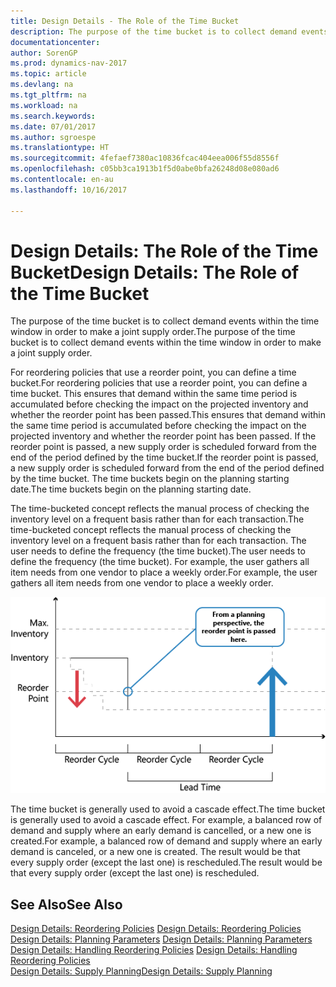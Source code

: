 ```yaml
---
title: Design Details - The Role of the Time Bucket
description: The purpose of the time bucket is to collect demand events within the time window in order to make a joint supply order.
documentationcenter: 
author: SorenGP
ms.prod: dynamics-nav-2017
ms.topic: article
ms.devlang: na
ms.tgt_pltfrm: na
ms.workload: na
ms.search.keywords: 
ms.date: 07/01/2017
ms.author: sgroespe
ms.translationtype: HT
ms.sourcegitcommit: 4fefaef7380ac10836fcac404eea006f55d8556f
ms.openlocfilehash: c05bb3ca1913b1f5d0abe0bfa26248d08e080ad6
ms.contentlocale: en-au
ms.lasthandoff: 10/16/2017

---
```

# <a name="design-details-the-role-of-the-time-bucket"></a><span data-ttu-id="38a9b-103">Design Details: The Role of the Time Bucket</span><span class="sxs-lookup"><span data-stu-id="38a9b-103">Design Details: The Role of the Time Bucket</span></span>
<span data-ttu-id="38a9b-104">The purpose of the time bucket is to collect demand events within the time window in order to make a joint supply order.</span><span class="sxs-lookup"><span data-stu-id="38a9b-104">The purpose of the time bucket is to collect demand events within the time window in order to make a joint supply order.</span></span>  
  
 <span data-ttu-id="38a9b-105">For reordering policies that use a reorder point, you can define a time bucket.</span><span class="sxs-lookup"><span data-stu-id="38a9b-105">For reordering policies that use a reorder point, you can define a time bucket.</span></span> <span data-ttu-id="38a9b-106">This ensures that demand within the same time period is accumulated before checking the impact on the projected inventory and whether the reorder point has been passed.</span><span class="sxs-lookup"><span data-stu-id="38a9b-106">This ensures that demand within the same time period is accumulated before checking the impact on the projected inventory and whether the reorder point has been passed.</span></span> <span data-ttu-id="38a9b-107">If the reorder point is passed, a new supply order is scheduled forward from the end of the period defined by the time bucket.</span><span class="sxs-lookup"><span data-stu-id="38a9b-107">If the reorder point is passed, a new supply order is scheduled forward from the end of the period defined by the time bucket.</span></span> <span data-ttu-id="38a9b-108">The time buckets begin on the planning starting date.</span><span class="sxs-lookup"><span data-stu-id="38a9b-108">The time buckets begin on the planning starting date.</span></span>  
  
 <span data-ttu-id="38a9b-109">The time-bucketed concept reflects the manual process of checking the inventory level on a frequent basis rather than for each transaction.</span><span class="sxs-lookup"><span data-stu-id="38a9b-109">The time-bucketed concept reflects the manual process of checking the inventory level on a frequent basis rather than for each transaction.</span></span> <span data-ttu-id="38a9b-110">The user needs to define the frequency (the time bucket).</span><span class="sxs-lookup"><span data-stu-id="38a9b-110">The user needs to define the frequency (the time bucket).</span></span> <span data-ttu-id="38a9b-111">For example, the user gathers all item needs from one vendor to place a weekly order.</span><span class="sxs-lookup"><span data-stu-id="38a9b-111">For example, the user gathers all item needs from one vendor to place a weekly order.</span></span>  
  
 ![](media/nav_app_supply_planning_2_reorder_cycle.png "NAV_APP_supply_planning_2_reorder_cycle")  
  
 <span data-ttu-id="38a9b-112">The time bucket is generally used to avoid a cascade effect.</span><span class="sxs-lookup"><span data-stu-id="38a9b-112">The time bucket is generally used to avoid a cascade effect.</span></span> <span data-ttu-id="38a9b-113">For example, a balanced row of demand and supply where an early demand is cancelled, or a new one is created.</span><span class="sxs-lookup"><span data-stu-id="38a9b-113">For example, a balanced row of demand and supply where an early demand is canceled, or a new one is created.</span></span> <span data-ttu-id="38a9b-114">The result would be that every supply order (except the last one) is rescheduled.</span><span class="sxs-lookup"><span data-stu-id="38a9b-114">The result would be that every supply order (except the last one) is rescheduled.</span></span>  
  
## <a name="see-also"></a><span data-ttu-id="38a9b-115">See Also</span><span class="sxs-lookup"><span data-stu-id="38a9b-115">See Also</span></span>  
 <span data-ttu-id="38a9b-116">[Design Details: Reordering Policies](design-details-reordering-policies.md) </span><span class="sxs-lookup"><span data-stu-id="38a9b-116">[Design Details: Reordering Policies](design-details-reordering-policies.md) </span></span>  
 <span data-ttu-id="38a9b-117">[Design Details: Planning Parameters](design-details-planning-parameters.md) </span><span class="sxs-lookup"><span data-stu-id="38a9b-117">[Design Details: Planning Parameters](design-details-planning-parameters.md) </span></span>  
 <span data-ttu-id="38a9b-118">[Design Details: Handling Reordering Policies](design-details-handling-reordering-policies.md) </span><span class="sxs-lookup"><span data-stu-id="38a9b-118">[Design Details: Handling Reordering Policies](design-details-handling-reordering-policies.md) </span></span>  
 [<span data-ttu-id="38a9b-119">Design Details: Supply Planning</span><span class="sxs-lookup"><span data-stu-id="38a9b-119">Design Details: Supply Planning</span></span>](design-details-supply-planning.md)
